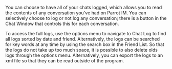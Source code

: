You can choose to have all of your chats logged, which allows you to read the contents of any conversation you've had on Parrot IM. You can selectively choose to log or not log any conversation; there is a button in the Chat Window that controls this for each conversation.

To access the full logs, use the options menu to navigate to Chat Log to find all logs sorted by date and friend. Alternatively, the logs can be searched for key words at any time by using the search box in the Friend List. So that the logs do not take up too much space, it is possible to also delete olds logs through the options menu. Alternatively, you can export the logs to an xml file so that they can be read outside of the program.